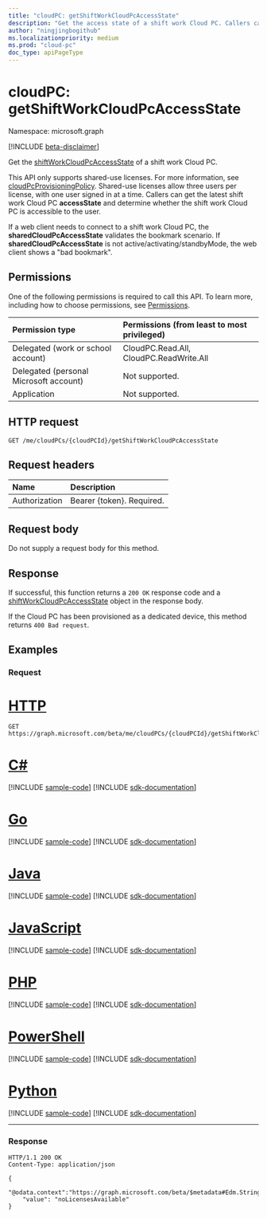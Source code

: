 ```yaml
---
title: "cloudPC: getShiftWorkCloudPcAccessState"
description: "Get the access state of a shift work Cloud PC. Callers can get the latest shift work Cloud PC accessState and determine if the shift work Cloud PC is accessible to the user."
author: "ningjingbogithub"
ms.localizationpriority: medium
ms.prod: "cloud-pc"
doc_type: apiPageType
---
```


# cloudPC: getShiftWorkCloudPcAccessState
Namespace: microsoft.graph

[!INCLUDE [beta-disclaimer](../../includes/beta-disclaimer.md)]

Get the [shiftWorkCloudPcAccessState](../resources/cloudpc.md#shiftworkcloudpcaccessstate-values) of a shift work Cloud PC. 

This API only supports shared-use licenses. For more information, see [cloudPcProvisioningPolicy](../resources/cloudpcprovisioningpolicy.md#cloudpcprovisioningtype-values). Shared-use licenses allow three users per license, with one user signed in at a time. Callers can get the latest shift work Cloud PC **accessState** and determine whether the shift work Cloud PC is accessible to the user. 

If a web client needs to connect to a shift work Cloud PC, the **sharedCloudPcAccessState** validates the bookmark scenario. If **sharedCloudPcAccessState** is not active/activating/standbyMode, the web client shows a "bad bookmark".

## Permissions
One of the following permissions is required to call this API. To learn more, including how to choose permissions, see [Permissions](/graph/permissions-reference).

|Permission type|Permissions (from least to most privileged)|
|:---|:---|
|Delegated (work or school account)|CloudPC.Read.All, CloudPC.ReadWrite.All|
|Delegated (personal Microsoft account)|Not supported.|
|Application|Not supported.|

## HTTP request

<!-- {
  "blockType": "ignored"
}
-->
``` http
GET /me/cloudPCs/{cloudPCId}/getShiftWorkCloudPcAccessState
```

## Request headers
|Name|Description|
|:---|:---|
|Authorization|Bearer {token}. Required.|

## Request body
Do not supply a request body for this method.

## Response

If successful, this function returns a `200 OK` response code and a [shiftWorkCloudPcAccessState](../resources/cloudpc.md#shiftworkcloudpcaccessstate-values) object in the response body.

If the Cloud PC has been provisioned as a dedicated device, this method returns  `400 Bad request`.

## Examples

### Request
# [HTTP](#tab/http)
<!-- {
  "blockType": "request",
  "name": "cloudpc.getShiftWorkCloudPcAccessState"
}
-->
``` http
GET https://graph.microsoft.com/beta/me/cloudPCs/{cloudPCId}/getShiftWorkCloudPcAccessState
```

# [C#](#tab/csharp)
[!INCLUDE [sample-code](../includes/snippets/csharp/cloudpcgetshiftworkcloudpcaccessstate-csharp-snippets.md)]
[!INCLUDE [sdk-documentation](../includes/snippets/snippets-sdk-documentation-link.md)]

# [Go](#tab/go)
[!INCLUDE [sample-code](../includes/snippets/go/cloudpcgetshiftworkcloudpcaccessstate-go-snippets.md)]
[!INCLUDE [sdk-documentation](../includes/snippets/snippets-sdk-documentation-link.md)]

# [Java](#tab/java)
[!INCLUDE [sample-code](../includes/snippets/java/cloudpcgetshiftworkcloudpcaccessstate-java-snippets.md)]
[!INCLUDE [sdk-documentation](../includes/snippets/snippets-sdk-documentation-link.md)]

# [JavaScript](#tab/javascript)
[!INCLUDE [sample-code](../includes/snippets/javascript/cloudpcgetshiftworkcloudpcaccessstate-javascript-snippets.md)]
[!INCLUDE [sdk-documentation](../includes/snippets/snippets-sdk-documentation-link.md)]

# [PHP](#tab/php)
[!INCLUDE [sample-code](../includes/snippets/php/cloudpcgetshiftworkcloudpcaccessstate-php-snippets.md)]
[!INCLUDE [sdk-documentation](../includes/snippets/snippets-sdk-documentation-link.md)]

# [PowerShell](#tab/powershell)
[!INCLUDE [sample-code](../includes/snippets/powershell/cloudpcgetshiftworkcloudpcaccessstate-powershell-snippets.md)]
[!INCLUDE [sdk-documentation](../includes/snippets/snippets-sdk-documentation-link.md)]

# [Python](#tab/python)
[!INCLUDE [sample-code](../includes/snippets/python/cloudpcgetshiftworkcloudpcaccessstate-python-snippets.md)]
[!INCLUDE [sdk-documentation](../includes/snippets/snippets-sdk-documentation-link.md)]

---

### Response
<!-- {
  "blockType": "response",
  "truncated": true,
  "@odata.type": "string"
}
-->
``` http
HTTP/1.1 200 OK
Content-Type: application/json

{
    "@odata.context":"https://graph.microsoft.com/beta/$metadata#Edm.String",
    "value": "noLicensesAvailable"
}
```

